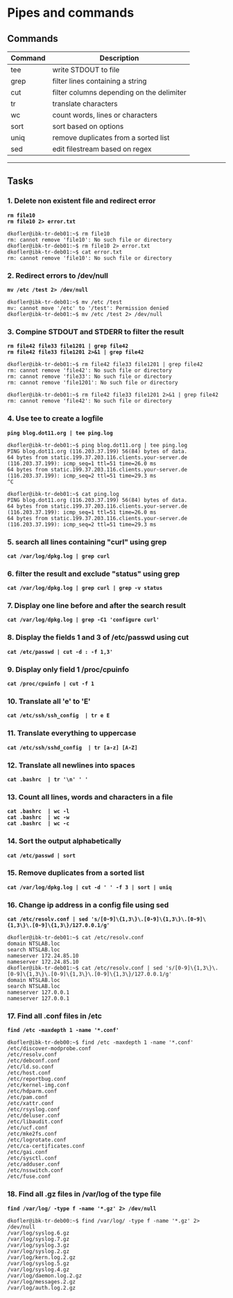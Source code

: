 # Pipes and commands
## Commands
| Command | Description |
| ---| --- |
| tee | write STDOUT to file |
| grep | filter lines containing a string |
| cut | filter columns depending on the delimiter |
| tr | translate characters |
| wc | count words, lines or characters |
| sort | sort based on options |
| uniq | remove duplicates from a sorted list |
| sed | edit filestream based on regex |
---

## Tasks
### 1. Delete non existent file and redirect error
**`rm file10`**  
**`rm file10 2> error.txt`**
```
dkofler@ibk-tr-deb01:~$ rm file10
rm: cannot remove 'file10': No such file or directory
dkofler@ibk-tr-deb01:~$ rm file10 2> error.txt
dkofler@ibk-tr-deb01:~$ cat error.txt 
rm: cannot remove 'file10': No such file or directory
```

### 2. Redirect errors to /dev/null
**`mv /etc /test 2> /dev/null`**  

```
dkofler@ibk-tr-deb01:~$ mv /etc /test
mv: cannot move '/etc' to '/test': Permission denied
dkofler@ibk-tr-deb01:~$ mv /etc /test 2> /dev/null
```

### 3. Compine STDOUT and STDERR to filter the result
**`rm file42 file33 file1201 | grep file42`**  
**`rm file42 file33 file1201 2>&1 | grep file42`**

```
dkofler@ibk-tr-deb01:~$ rm file42 file33 file1201 | grep file42
rm: cannot remove 'file42': No such file or directory
rm: cannot remove 'file33': No such file or directory
rm: cannot remove 'file1201': No such file or directory

dkofler@ibk-tr-deb01:~$ rm file42 file33 file1201 2>&1 | grep file42
rm: cannot remove 'file42': No such file or directory
```

### 4. Use tee to create a logfile
**`ping blog.dot11.org | tee ping.log`**  

```
dkofler@ibk-tr-deb01:~$ ping blog.dot11.org | tee ping.log
PING blog.dot11.org (116.203.37.199) 56(84) bytes of data.
64 bytes from static.199.37.203.116.clients.your-server.de (116.203.37.199): icmp_seq=1 ttl=51 time=26.0 ms
64 bytes from static.199.37.203.116.clients.your-server.de (116.203.37.199): icmp_seq=2 ttl=51 time=29.3 ms
^C

dkofler@ibk-tr-deb01:~$ cat ping.log 
PING blog.dot11.org (116.203.37.199) 56(84) bytes of data.
64 bytes from static.199.37.203.116.clients.your-server.de (116.203.37.199): icmp_seq=1 ttl=51 time=26.0 ms
64 bytes from static.199.37.203.116.clients.your-server.de (116.203.37.199): icmp_seq=2 ttl=51 time=29.3 ms
```

### 5. search all lines containing "curl" using grep
**`cat /var/log/dpkg.log | grep curl`**  

### 6. filter the result and exclude "status" using grep
**`cat /var/log/dpkg.log | grep curl | grep -v status`**  

### 7. Display one line before and after the search result
**`cat /var/log/dpkg.log | grep -C1 'configure curl'`**

### 8. Display the fields 1 and 3 of /etc/passwd using cut
**`cat /etc/passwd | cut -d : -f 1,3'`**

### 9. Display only field 1 /proc/cpuinfo
**`cat /proc/cpuinfo | cut -f 1`**

### 10. Translate all 'e' to 'E'
**`cat /etc/ssh/ssh_config  | tr e E`**

### 11. Translate everything to uppercase
**`cat /etc/ssh/sshd_config  | tr [a-z] [A-Z]`**

### 12. Translate all newlines into spaces
**`cat .bashrc  | tr '\n' ' '`**

### 13. Count all lines, words and characters in a file
**`cat .bashrc  | wc -l`**  
**`cat .bashrc  | wc -w`**  
**`cat .bashrc  | wc -c`**

### 14. Sort the output alphabetically
**`cat /etc/passwd | sort`**

### 15. Remove duplicates from a sorted list
**`cat /var/log/dpkg.log | cut -d ' ' -f 3 | sort | uniq`**

### 16. Change ip address in a config file using sed
**`cat /etc/resolv.conf | sed 's/[0-9]\{1,3\}\.[0-9]\{1,3\}\.[0-9]\{1,3\}\.[0-9]\{1,3\}/127.0.0.1/g'`**
```
dkofler@ibk-tr-deb01:~$ cat /etc/resolv.conf
domain NTSLAB.loc
search NTSLAB.loc
nameserver 172.24.85.10
nameserver 172.24.85.10
dkofler@ibk-tr-deb01:~$ cat /etc/resolv.conf | sed 's/[0-9]\{1,3\}\.[0-9]\{1,3\}\.[0-9]\{1,3\}\.[0-9]\{1,3\}/127.0.0.1/g'
domain NTSLAB.loc
search NTSLAB.loc
nameserver 127.0.0.1
nameserver 127.0.0.1
```

### 17. Find all .conf files in /etc
**`find /etc -maxdepth 1 -name '*.conf'`**
```
dkofler@ibk-tr-deb00:~$ find /etc -maxdepth 1 -name '*.conf'
/etc/discover-modprobe.conf
/etc/resolv.conf
/etc/debconf.conf
/etc/ld.so.conf
/etc/host.conf
/etc/reportbug.conf
/etc/kernel-img.conf
/etc/hdparm.conf
/etc/pam.conf
/etc/xattr.conf
/etc/rsyslog.conf
/etc/deluser.conf
/etc/libaudit.conf
/etc/ucf.conf
/etc/mke2fs.conf
/etc/logrotate.conf
/etc/ca-certificates.conf
/etc/gai.conf
/etc/sysctl.conf
/etc/adduser.conf
/etc/nsswitch.conf
/etc/fuse.conf
```
### 18. Find all .gz files in /var/log of the type file
**`find /var/log/ -type f -name '*.gz' 2> /dev/null`**
```
dkofler@ibk-tr-deb00:~$ find /var/log/ -type f -name '*.gz' 2> /dev/null
/var/log/syslog.6.gz
/var/log/syslog.7.gz
/var/log/syslog.3.gz
/var/log/syslog.2.gz
/var/log/kern.log.2.gz
/var/log/syslog.5.gz
/var/log/syslog.4.gz
/var/log/daemon.log.2.gz
/var/log/messages.2.gz
/var/log/auth.log.2.gz
```